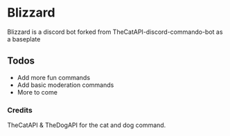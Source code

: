 # Blizzard
Blizzard is a discord bot forked from TheCatAPI-discord-commando-bot as a baseplate

## Todos
- Add more fun commands
- Add basic moderation commands
- More to come

### Credits
TheCatAPI & TheDogAPI for the cat and dog command.
